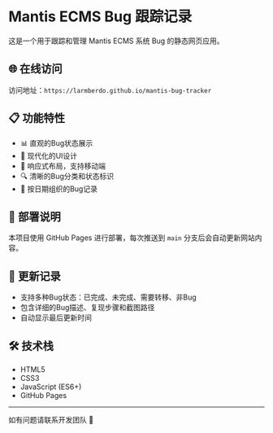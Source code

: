 # Mantis ECMS Bug 跟踪记录

这是一个用于跟踪和管理 Mantis ECMS 系统 Bug 的静态网页应用。

## 🌐 在线访问

访问地址：`https://larmberdo.github.io/mantis-bug-tracker`

## 📋 功能特性

- 📊 直观的Bug状态展示
- 🎨 现代化的UI设计
- 📱 响应式布局，支持移动端
- 🔍 清晰的Bug分类和状态标识
- 📅 按日期组织的Bug记录

## 🚀 部署说明

本项目使用 GitHub Pages 进行部署，每次推送到 `main` 分支后会自动更新网站内容。

## 📝 更新记录

- 支持多种Bug状态：已完成、未完成、需要转移、非Bug
- 包含详细的Bug描述、复现步骤和截图路径
- 自动显示最后更新时间

## 🛠️ 技术栈

- HTML5
- CSS3
- JavaScript (ES6+)
- GitHub Pages

---

如有问题请联系开发团队 🔗 